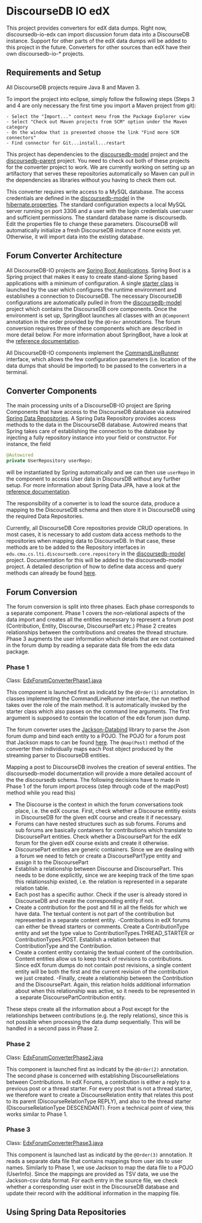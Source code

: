 # DiscourseDB IO edX
This project provides converters for edX data dumps. Right now, discoursedb-io-edx can import discussion forum data into a DiscourseDB instance. Support for other parts of the edX data dumps will be added to this project in the future. Converters for other sources than edX have their own discoursedb-io-* projects.

## Requirements and Setup
All DiscourseDB projects require Java 8 and Maven 3.

To import the project into eclipse, simply follow the following steps (Steps 3 and 4 are only necessary the first time you import a Maven project from git):

```
- Select the "Import..." context menu from the Package Explorer view
- Select "Check out Maven projects from SCM" option under the Maven category
- On the window that is presented choose the link "Find more SCM connectors"
- Find connector for Git...install...restart
```

This project has dependencies to the [discoursedb-model](https://github.com/DiscourseDB/discoursedb-model) project and the [discoursedb-parent](https://github.com/DiscourseDB/discoursedb-parent) project. You need to check out both of these projects for the converter project to work. We are currently working on setting up an artifactory that serves these repositories automatically so Maven can pull in the dependencies as libraries without you having to check them out.

This converter requires write access to a MySQL database. The access credentials are defined in the [discoursedb-model](https://github.com/DiscourseDB/discoursedb-model) in the [hibernate.properties](https://raw.githubusercontent.com/DiscourseDB/discoursedb-model/master/discoursedb-model/src/main/resources/hibernate.properties). The standard configuration expects a local MySQL server running on port 3306 and a user with the login credentials user:user and sufficient permissions. The standard database name is discoursedb. Edit the properties file to change these parameters. DiscourseDB will automatically initialize a fresh DiscourseDB instance if none exists yet. Otherwise, it will import data into the existing database.

## Forum Converter Architecture
All DiscourseDB-IO projects are [Spring Boot Applications](http://projects.spring.io/spring-boot/). Spring Boot is a Spring project that makes it easy to create stand-alone Spring based applications with a minimum of configuration. A single [starter class](https://github.com/DiscourseDB/discoursedb-io-edx/blob/master/discoursedb-io-edx/src/main/java/edu/cmu/cs/lti/discoursedb/io/edx/forum/converter/EdxForumConverterApplication.java) is launched by the user which configures the runtime environment and establishes a connection to DiscourseDB. The necessary DiscourseDB configurations are automatically pulled in from the [discoursedb-model](https://github.com/DiscourseDB/discoursedb-model) project which contains the DiscourseDB core components.
Once the environment is set up, SpringBoot launches all classes with an ```@Component``` annotation in the order provided by the ```@Order``` annotations. The forum conversion requires three of these components which are described in more detail below. For more information about SpringBoot, have a look at the [reference documentation](http://docs.spring.io/spring-boot/docs/current/reference/htmlsingle/).

All DiscourseDB-IO components implement the [CommandLineRunner](http://docs.spring.io/spring-boot/docs/current/reference/htmlsingle/#boot-features-command-line-runner) interface, which allows the few configuration parameters (i.e. location of the data dumps that should be imported) to be passed to the converters in a terminal. 

## Converter Components

The main processing units of a DiscourseDB-IO project are Spring Components that have access to the DiscourseDB database via autowired [Spring Data Repositories](https://docs.spring.io/spring-data/jpa/docs/current/reference/html/#repositories). A Spring Data Repository provides access methods to the data in the DiscourseDB database. Autowired means that Spring takes care of establishing the connection to the database by injecting a fully repository instance into your field or constructor. 
For instance, the field

```java
@Autowired
private UserRepository userRepo;
```
will be instantiated by Spring automatically and we can then use ```userRepo``` in the component to access User data in DiscoursDB without any further setup.
For more information about Spring Data JPA, have a look at the [reference documentation](https://docs.spring.io/spring-data/jpa/docs/current/reference/html/).

The responsibility of a converter is to load the source data, produce a mapping to the DiscourseDB schema and then store it in DiscourseDB using the required Data Repositories.

Currently, all DiscourseDB Core repositories provide CRUD operations. In most cases, it is necessary to add custom data access methods to the repositories when mapping data to DiscourseDB. In that case, these methods are to be added to the Repository interfaces in ```edu.cmu.cs.lti.discoursedb.core.repository``` in the [discoursedb-model](https://github.com/DiscourseDB/discoursedb-model) project. Documentation for this will be added to the discoursedb-model project. A detailed description of how to define data access and query methods can already be found [here](https://docs.spring.io/spring-data/jpa/docs/current/reference/html/#repositories.query-methods.details).

## Forum Conversion
The forum conversion is split into three phases. Each phase corresponds to a separate component.
Phase 1 covers the non-relational aspects of the data import and creates all the entities necessary to represent a forum post (Contribution, Entity, Discourse, DiscoursePart etc.)
Phase 2 creates relationships between the contributions and creates the thread structure. 
Phase 3 augments the user information which details that are not contained in the forum dump by reading a separate data file from the edx data package.

### Phase 1 
Class: [EdxForumConverterPhase1.java](https://github.com/DiscourseDB/discoursedb-io-edx/blob/master/discoursedb-io-edx/src/main/java/edu/cmu/cs/lti/discoursedb/io/edx/forum/converter/EdxForumConverterPhase1.java)

This component is launched first as indicatd by the ```@Order(1)``` annotation. In classes implementing the CommandLineRunner interface, the run method takes over the role of the main method. It is automatically invoked by the starter class which also passes on the command line arguments. The first argument is supposed to contain the location of the edx forum json dump.

The forum converter uses the [Jackson-Databind](https://github.com/FasterXML/jackson-databind) library to parse the Json forum dump and bind each entity to a POJO. The POJO for a forum post that Jackson maps to can be found [here](https://github.com/DiscourseDB/discoursedb-io-edx/blob/master/discoursedb-io-edx/src/main/java/edu/cmu/cs/lti/discoursedb/io/edx/forum/model/Post.java). The ```@map(Post)``` method of the converter then individually maps each Post object produced by the streaming parser to DiscourseDB entities.

Mapping a post to DiscourseDB involves the creation of several entities. The discoursedb-model documentation will provide a more detailed account of the the discoursedb schema. The following decisions have to made in Phase 1 of the forum import process (step through code of the map(Post) method while you read this)

- The Discourse is the context in which the forum conversations took place, i.e. the edX course. First, check whether a Discourse entitiy exists in DiscourseDB for the given edX course and create it if necessary.
- Forums can have nested structures such as sub forums. Forums and sub forums are basically containers for contributions which translate to DiscoursePart entities. Check whether a DiscoursePart for the edX forum for the given edX course exists and create it otherwise. 
- DiscoursePart entities are generic containers. Since we are dealing with a forum we need to fetch or create a DiscoursePartType entity and assign it to the DiscoursePart
- Establish a relationship between Discourse and DiscoursePart. This needs to be done explicitly, since we are keeping track of the time span this relationsship existed, i.e. the relation is represented in a separate relation table.
- Each post has a specific author. Check if the user is already stored in DiscourseDB and create the corresponding entity if not.
- Create a contribution for the post and fill in all the fields for which we have data. The textual content is not part of the contribution but represented in a separate content entity.
-Contributions in edX forums can either be thread starters or comments. Create a ContributionType entity and set the type value to ContributionTypes.THREAD_STARTER or ContributionTypes.POST. Establish a relation between that ContributionType and the Contribution.
- Create a content entity containig the textual content of the contribution. Content entities allow us to keep track of revisions to contributions. Since edX forum dumps do not contain post revisions, a single content entity will be both the first and the current revision of the contribution we just created.
-Finally, create a relationship between the Contribution and the DiscoursePart. Again, this relation holds additional information about when this relationship was active, so it needs to be represented in a separate DiscoursePartContribution entity.

These steps create all the information about a Post except for the relationships between contributions (e.g. the reply relations), since this is not possible when processing the data dump sequentially. This will be handled in a second pass in Phase 2.

### Phase 2
Class: [EdxForumConverterPhase2.java](https://github.com/DiscourseDB/discoursedb-io-edx/blob/master/discoursedb-io-edx/src/main/java/edu/cmu/cs/lti/discoursedb/io/edx/forum/converter/EdxForumConverterPhase2.java)

This component is launched first as indicatd by the ```@Order(2)``` annotation.
The second phase is concerned with establishing DiscourseRelations between Contributions. In edX Forums, a contribution is either a reply to a previous post or a thread starter. For every post that is not a thread starter, we therefore want to create a DiscourseRelation entity that relates this post to its parent (DiscourseRelationType REPLY), and also to the thread starter (DiscourseRelationType DESCENDANT). From a technical point of view, this works similar to Phase 1.

### Phase 3
Class: [EdxForumConverterPhase3.java](https://github.com/DiscourseDB/discoursedb-io-edx/blob/master/discoursedb-io-edx/src/main/java/edu/cmu/cs/lti/discoursedb/io/edx/forum/converter/EdxForumConverterPhase3.java)

This component is launched last as indicatd by the ```@Order(3)``` annotation. It reads a separate data file that contains mappings from user ids to user names. Similarly to Phase 1, we use Jackson to map the data file to a POJO (UserInfo). Since the mappings are provided as TSV data, we use the Jackson-csv data format. For each entry in the source file, we check whether a corresponding user exist in the DiscourseDB database and update their record with the additional information in the mapping file.

## Using Spring Data Repositories

